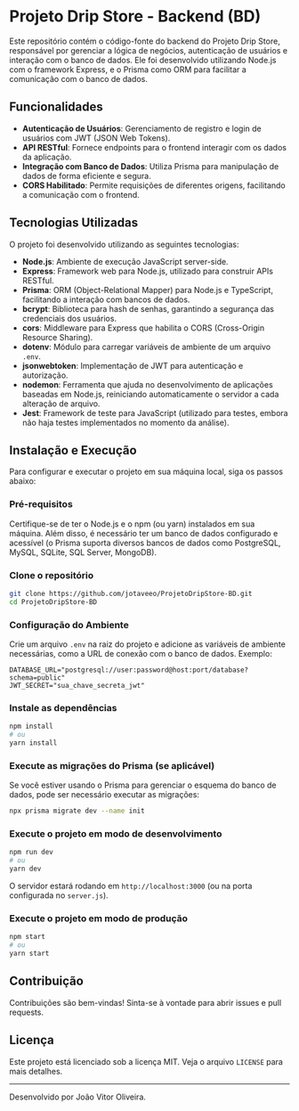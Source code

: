 # Projeto Drip Store - Backend (BD)

Este repositório contém o código-fonte do backend do Projeto Drip Store, responsável por gerenciar a lógica de negócios, autenticação de usuários e interação com o banco de dados. Ele foi desenvolvido utilizando Node.js com o framework Express, e o Prisma como ORM para facilitar a comunicação com o banco de dados.

## Funcionalidades

- **Autenticação de Usuários**: Gerenciamento de registro e login de usuários com JWT (JSON Web Tokens).
- **API RESTful**: Fornece endpoints para o frontend interagir com os dados da aplicação.
- **Integração com Banco de Dados**: Utiliza Prisma para manipulação de dados de forma eficiente e segura.
- **CORS Habilitado**: Permite requisições de diferentes origens, facilitando a comunicação com o frontend.

## Tecnologias Utilizadas

O projeto foi desenvolvido utilizando as seguintes tecnologias:

- **Node.js**: Ambiente de execução JavaScript server-side.
- **Express**: Framework web para Node.js, utilizado para construir APIs RESTful.
- **Prisma**: ORM (Object-Relational Mapper) para Node.js e TypeScript, facilitando a interação com bancos de dados.
- **bcrypt**: Biblioteca para hash de senhas, garantindo a segurança das credenciais dos usuários.
- **cors**: Middleware para Express que habilita o CORS (Cross-Origin Resource Sharing).
- **dotenv**: Módulo para carregar variáveis de ambiente de um arquivo `.env`.
- **jsonwebtoken**: Implementação de JWT para autenticação e autorização.
- **nodemon**: Ferramenta que ajuda no desenvolvimento de aplicações baseadas em Node.js, reiniciando automaticamente o servidor a cada alteração de arquivo.
- **Jest**: Framework de teste para JavaScript (utilizado para testes, embora não haja testes implementados no momento da análise).

## Instalação e Execução

Para configurar e executar o projeto em sua máquina local, siga os passos abaixo:

### Pré-requisitos

Certifique-se de ter o Node.js e o npm (ou yarn) instalados em sua máquina. Além disso, é necessário ter um banco de dados configurado e acessível (o Prisma suporta diversos bancos de dados como PostgreSQL, MySQL, SQLite, SQL Server, MongoDB).

### Clone o repositório

```bash
git clone https://github.com/jotaveeo/ProjetoDripStore-BD.git
cd ProjetoDripStore-BD
```

### Configuração do Ambiente

Crie um arquivo `.env` na raiz do projeto e adicione as variáveis de ambiente necessárias, como a URL de conexão com o banco de dados. Exemplo:

```
DATABASE_URL="postgresql://user:password@host:port/database?schema=public"
JWT_SECRET="sua_chave_secreta_jwt"
```

### Instale as dependências

```bash
npm install
# ou
yarn install
```

### Execute as migrações do Prisma (se aplicável)

Se você estiver usando o Prisma para gerenciar o esquema do banco de dados, pode ser necessário executar as migrações:

```bash
npx prisma migrate dev --name init
```

### Execute o projeto em modo de desenvolvimento

```bash
npm run dev
# ou
yarn dev
```

O servidor estará rodando em `http://localhost:3000` (ou na porta configurada no `server.js`).

### Execute o projeto em modo de produção

```bash
npm start
# ou
yarn start
```

## Contribuição

Contribuições são bem-vindas! Sinta-se à vontade para abrir issues e pull requests.

## Licença

Este projeto está licenciado sob a licença MIT. Veja o arquivo `LICENSE` para mais detalhes.

---

Desenvolvido por João Vitor Oliveira.

